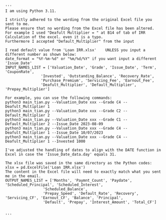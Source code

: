    '''
    I am using Python 3.11.

    I strictly adhered to the wording from the original Excel file you sent to me. 
    Please ensure that no wording from the Excel file has been altered. 
    For example I used "Deafult Multiplier = " at B14 of tab of IRR Calculation of the excel. even it is a typo.
    Furthermore I accepted "Default_Multiplier" from the input
    
    I read default value from 'Loan IRR.xlsx'    UNLESS you input a different number as shown below:
    date_format = "%Y-%m-%d" or "%m/%d/%Y" if you want input a different 'Issue_Date'
    INPUT_NAMES_LIST = ['Valuation_Date', 'Grade', 'Issue_Date', 'Term', 'CouponRate',
                    'Invested', 'Outstanding_Balance', 'Recovery_Rate',
                    'Purchase_Premium', 'Servicing_Fee', 'Earnout_Fee',
                    'Deafult_Multiplier', 'Default_Multiplier', 'Prepay_Multiplier']
    
    For example, you can use the following commands:
    python3 main_tian.py --Valuation_Date xxx --Grade C4 --Deafult_Multiplier 1
    python3 main_tian.py --Valuation_Date xxx --Grade C2 --Default_Multiplier 2
    python3 main_tian.py --Valuation_Date xxx --Grade C1 --Default_Multiplier 2 --Issue_Date 2023-08-09
    python3 main_tian.py --Valuation_Date xxx --Grade C4 --Deafult_Multiplier 1 --Issue_Date 10/07/2023
    python3 main_tian.py --Valuation_Date xxx --Grade C4 --Deafult_Multiplier 1 --Invested 1000

    I've adjusted the handling of dates to align with the DATE function in Excel in case the 'Issue_Date_data.day' equals 31.
    
    The xlsx file was saved in the same directory as the Python codes:
    xlsx = pd.ExcelFile('Loan IRR.xlsx')
    The content in the Excel file will need to exactly match what you sent me in the email.
    OUTPUT_NAMES_LIST = ['Months', 'Paymnt_Count', 'Paydate', 'Scheduled_Principal', 'Scheduled_Interest',
                     'Scheduled_Balance',
                     'Prepay_Speed', 'Default_Rate', 'Recovery', 'Servicing_CF', 'Earnout_CF', 'Balance', 'Principal',
                     'Default', 'Prepay', 'Interest_Amount', 'Total_CF']


    '''
